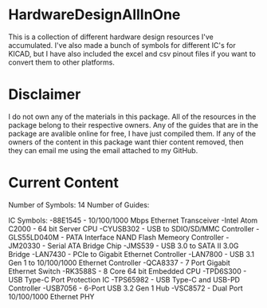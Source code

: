 # HardwareDesignAllInOne
This is a collection of different hardware design resources I've accumulated. I've also made a bunch of symbols for different IC's for KICAD, but I have also included the excel and csv pinout files if you want to convert them to other platforms.

# Disclaimer
I do not own any of the materials in this package. 
All of the resources in the package belong to their respective owners. 
Any of the guides that are in the package are avalible online for free, I have just compiled them.
If any of the owners of the content in this package want thier content removed, then they can email me using the email attached to my GitHub.

# Current Content
Number of Symbols: 14
Number of Guides: 

IC Symbols:
-88E1545             - 10/100/1000 Mbps Ethernet Transceiver
-Intel Atom C2000    - 64 bit Server CPU
-CYUSB302            - USB to SDIO/SD/MMC Controller
-GLS55LD040M         - PATA Interface NAND Flash Memeory Controller
-JM20330             - Serial ATA Bridge Chip
-JMS539              - USB 3.0 to SATA II 3.0G Bridge
-LAN7430             - PCIe to Gigabit Ethernet Controller
-LAN7800             - USB 3.1 Gen 1 to 10/100/1000 Ethernet Controller
-QCA8337             - 7 Port Gigabit Ethernet Switch
-RK3588S             - 8 Core 64 bit Embedded CPU
-TPD6S300            - USB Type-C Port Protection IC 
-TPS65982            - USB Type-C and USB-PD Controller
-USB7056             - 6-Port USB 3.2 Gen 1 Hub
-VSC8572             - Dual Port 10/100/1000 Ethernet PHY
